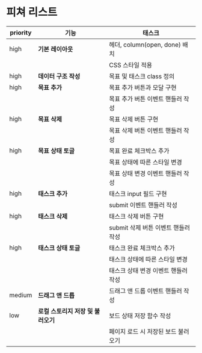 # 피쳐 리스트

| priority | 기능                               | 태스크                              |
| -------- | ---------------------------------- | ----------------------------------- |
| high     | **기본 레이아웃**                  | 헤더, column(open, done) 배치       |
|          |                                    | CSS 스타일 적용                     |
| high     | **데이터 구조 작성**               | 목표 및 태스크 class 정의           |
| high     | **목표 추가**                      | 목표 추가 버튼과 모달 구현          |
|          |                                    | 목표 추가 버튼 이벤트 핸들러 작성   |
| high     | **목표 삭제**                      | 목표 삭제 버튼 구현                 |
|          |                                    | 목표 삭제 버튼 이벤트 핸들러 작성   |
| high     | **목표 상태 토글**                 | 목표 완료 체크박스 추가             |
|          |                                    | 목표 상태에 따른 스타일 변경        |
|          |                                    | 목표 상태 변경 이벤트 핸들러 작성   |
| high     | **태스크 추가**                    | 태스크 input 필드 구현              |
|          |                                    | submit 이벤트 핸들러 작성           |
| high     | **태스크 삭제**                    | 태스크 삭제 버튼 구현               |
|          |                                    | submit 삭제 버튼 이벤트 핸들러 작성 |
| high     | **태스크 상태 토글**               | 태스크 완료 체크박스 추가           |
|          |                                    | 태스크 상태에 따른 스타일 변경      |
|          |                                    | 태스크 상태 변경 이벤트 핸들러 작성 |
| medium   | **드래그 앤 드롭**                 | 드래그 앤 드롭 이벤트 핸들러 작성   |
| low      | **로컬 스토리지 저장 및 불러오기** | 보드 상태 저장 함수 작성            |
|          |                                    | 페이지 로드 시 저장된 보드 불러오기 |
